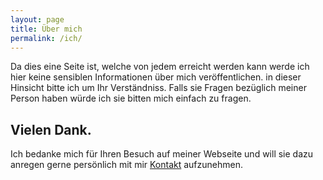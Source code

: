 ```yaml
---
layout: page
title: Über mich
permalink: /ich/
---
```



Da dies eine Seite ist, welche von jedem erreicht werden kann werde ich hier keine sensiblen Informationen über mich veröffentlichen. in dieser Hinsicht bitte ich um Ihr Verständniss. Falls sie Fragen bezüglich meiner Person haben würde ich sie bitten mich einfach zu fragen.
<br>
## Vielen Dank.

Ich bedanke mich für Ihren Besuch auf meiner Webseite und will sie dazu anregen gerne persönlich mit mir [Kontakt](mailto:luca.derrez@yahoo.de) aufzunehmen.

